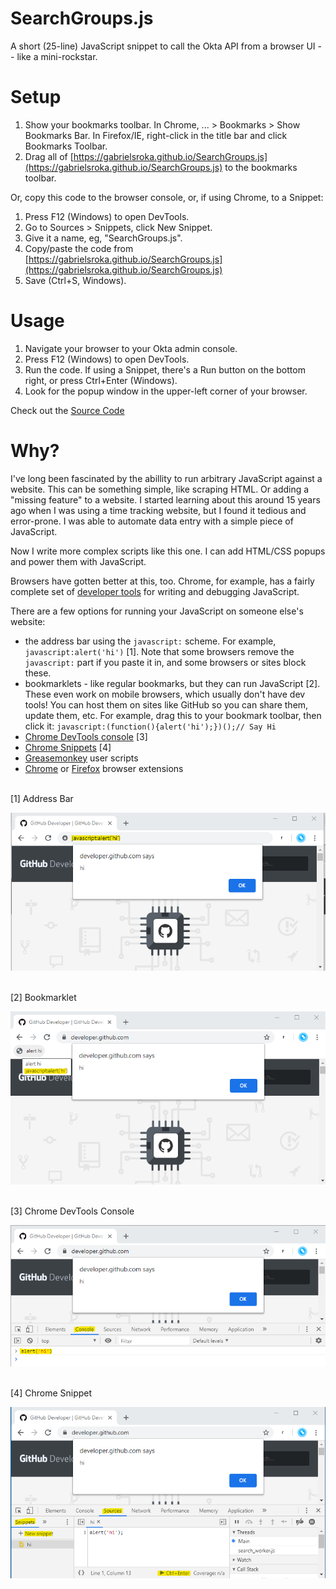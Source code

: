 # SearchGroups.js

A short (25-line) JavaScript snippet to call the Okta API from a browser UI -- like a mini-rockstar.

# Setup
1. Show your bookmarks toolbar. In Chrome, ... > Bookmarks > Show Bookmarks Bar. In Firefox/IE, right-click in the title bar and click Bookmarks Toolbar.
2. Drag all of [https://gabrielsroka.github.io/SearchGroups.js](https://gabrielsroka.github.io/SearchGroups.js) to the bookmarks toolbar.

Or, copy this code to the browser console, or, if using Chrome, to a Snippet:
1. Press F12 (Windows) to open DevTools.
2. Go to Sources > Snippets, click New Snippet.
3. Give it a name, eg, "SearchGroups.js".
4. Copy/paste the code from [https://gabrielsroka.github.io/SearchGroups.js](https://gabrielsroka.github.io/SearchGroups.js)
5. Save (Ctrl+S, Windows).

# Usage
1. Navigate your browser to your Okta admin console.
2. Press F12 (Windows) to open DevTools.
3. Run the code. If using a Snippet, there's a Run button on the bottom right, or press Ctrl+Enter (Windows).
4. Look for the popup window in the upper-left corner of your browser.

Check out the [Source Code](https://github.com/gabrielsroka/gabrielsroka.github.io/blob/master/SearchGroups.js)

# Why?
I've long been fascinated by the abillity to run arbitrary JavaScript against a website. This can be something simple, like scraping HTML. Or adding a "missing feature" to a website. I started learning about this around 15 years ago when I was using a time tracking website, but I found it tedious and error-prone. I was able to automate data entry with a simple piece of JavaScript.

Now I write more complex scripts like this one. I can add HTML/CSS popups and power them with JavaScript.

Browsers have gotten better at this, too. Chrome, for example, has a fairly complete set of [developer tools](https://developer.chrome.com/docs/devtools/) for writing and debugging JavaScript.

There are a few options for running your JavaScript on someone else's website:
- the address bar using the `javascript:` scheme. For example, `javascript:alert('hi')` [1]. Note that some browsers remove the `javascript:` part if you paste it in, and some browsers or sites block these.
- bookmarklets - like regular bookmarks, but they can run JavaScript [2]. These even work on mobile browsers, which usually don't have dev tools! You can host them on sites like GitHub so you can share them, update them, etc. For example, drag this to your bookmark toolbar, then click it: `javascript:(function(){alert('hi');})();// Say Hi`
- [Chrome DevTools console](https://developer.chrome.com/docs/devtools/console/) [3]
- [Chrome Snippets](https://developer.chrome.com/docs/devtools/javascript/snippets/) [4]
- [Greasemonkey](https://addons.mozilla.org/en-US/firefox/addon/greasemonkey/) user scripts
- [Chrome](https://developer.chrome.com/docs/extensions/) or [Firefox](https://developer.mozilla.org/en-US/Add-ons/WebExtensions) browser extensions

<br>
[1] Address Bar

![Address Bar](addressbar.png)

<br>
[2] Bookmarklet

![Bookmarklet](bookmarklet.png)

<br>
[3] Chrome DevTools Console

![Chrome DevTools Console](console.png)

<br>
[4] Chrome Snippet

![Chrome Snippet](snippet.png)
